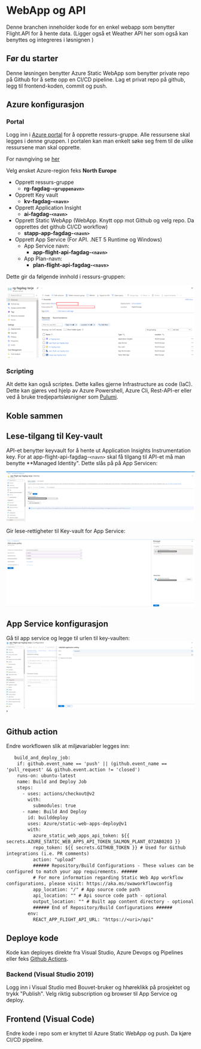 # WebApp og API

Denne branchen inneholder kode for en enkel webapp som benytter Flight.API for å hente data. (Ligger også et Weather API her som også kan benyttes og integreres i løsnignen )

## Før du starter

Denne løsningen benytter Azure Static WebApp som benytter private repo på Github for å sette opp en CI/CD pipeline. Lag et privat repo på github, legg til frontend-koden, commit og push.

## Azure konfigurasjon

### Portal

Logg inn i [Azure portal](https://portal.azure.com/#home) for å opprette ressurs-gruppe. Alle ressursene skal legges i denne gruppen. I portalen kan man enkelt søke seg frem til de ulike ressursene man skal opprette.

For navngiving se [her](https://docs.microsoft.com/en-us/azure/cloud-adoption-framework/ready/azure-best-practices/resource-abbreviations)

Velg ønsket Azure-region feks **North Europe**

- Opprett ressurs-gruppe
  - **rg-fagdag-`<gruppenavn>`**
- Opprett Key vault
  - **kv-fagdag-`<navn>`**
- Opprett Application Insight
  - **ai-fagdag-`<navn>`**
- Opprett Static WebApp (WebApp. Knytt opp mot Github og velg repo. Da opprettes det github CI/CD workflow)
  - **stapp-app-fagdag-`<navn>`**
- Opprett App Service (For API. .NET 5 Runtime og Windows)
  - App Service navn:
    - **app-flight-api-fagdag-`<navn>`**
  - App Plan-navn:
    - **plan-flight-api-fagdag-`<navn>`**

Dette gir da følgende innhold i ressurs-gruppen:

![Ressursgruppeinnhold](resource-group.png)

### Scripting

Alt dette kan også scriptes. Dette kalles gjerne Infrastructure as code (IaC). Dette kan gjøres ved hjelp av Azure Powershell, Azure Cli, Rest-API-er eller ved å bruke tredjepartsløsnigner som [Pulumi](https://www.pulumi.com/docs/get-started/azure).

## Koble sammen

## Lese-tilgang til Key-vault

API-et benytter keyvault for å hente ut Application Insights Instrumentation key. For at app-flight-api-fagdag-`<navn>` skal få tilgang til API-et må man benytte \*\*Managed Identity". Dette slås på på App Servicen:

![Manged identity](managed-identity.png)

Gir lese-rettigheter til Key-vault for App Service:

![Role assignment ](key-vault-assignment.png)

## App Service konfigurasjon

Gå til app service og legge til urlen til key-vaulten:
![Key vault url ](app-service-config.png)
'

## Github action

Endre workflowen slik at miljøvariabler legges inn:

```
   build_and_deploy_job:
    if: github.event_name == 'push' || (github.event_name == 'pull_request' && github.event.action != 'closed')
    runs-on: ubuntu-latest
    name: Build and Deploy Job
    steps:
      - uses: actions/checkout@v2
        with:
          submodules: true
      - name: Build And Deploy
        id: builddeploy
        uses: Azure/static-web-apps-deploy@v1
        with:
          azure_static_web_apps_api_token: ${{ secrets.AZURE_STATIC_WEB_APPS_API_TOKEN_SALMON_PLANT_072AB0203 }}
          repo_token: ${{ secrets.GITHUB_TOKEN }} # Used for Github integrations (i.e. PR comments)
          action: "upload"
          ###### Repository/Build Configurations - These values can be configured to match your app requirements. ######
          # For more information regarding Static Web App workflow configurations, please visit: https://aka.ms/swaworkflowconfig
          app_location: "/" # App source code path
          api_location: "" # Api source code path - optional
          output_location: "" # Built app content directory - optional
          ###### End of Repository/Build Configurations ######
        env:
          REACT_APP_FLIGHT_API_URL: "https://<uri>/api"
```

## Deploye kode

Kode kan deployes direkte fra Visual Studio, Azure Devops og Pipelines eller feks [Github Actions](https://docs.microsoft.com/en-us/azure/developer/github/github-actions).

### Backend (Visual Studio 2019)

Logg inn i Visual Studio med Bouvet-bruker og hhøreklikk på prosjektet og trykk "Publish". Velg riktig subscription og browser til App Service og deploy.

## Frontend (Visual Code)

Endre kode i repo som er knyttet til Azure Static WebApp og push. Da kjøre CI/CD pipeline.
